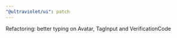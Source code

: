 ```yaml
---
"@ultraviolet/ui": patch
---
```


Refactoring: better typing on Avatar, TagInput and VerificationCode
